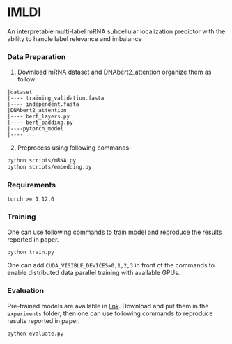 # IMLDI
An interpretable multi-label mRNA subcellular localization predictor with the ability to handle label relevance and imbalance
### Data Preparation
1. Download mRNA dataset and DNAbert2_attention organize them as follow:
```
|dataset
|---- training_validation.fasta
|---- independent.fasta
|DNAbert2_attention
|---- bert_layers.py
|---- bert_padding.py
|----pytorch_model
|---- ...
```

2. Preprocess using following commands:
```bash
python scripts/mRNA.py
python scripts/embedding.py
```

### Requirements
```
torch >= 1.12.0
```

### Training
One can use following commands to train model and reproduce the results reported in paper.
```bash
python train.py 
```
One can add `CUDA_VISIBLE_DEVICES=0,1,2,3` in front of the commands to enable distributed data parallel training with available GPUs.
### Evaluation

Pre-trained models are available in [link](https://pan.seu.edu.cn:443/link/524D2C7E5F89C0B2017AF5A746BD84BC). Download and put them in the `experiments` folder, then one can use following commands to reproduce results reported in paper.
```bash
python evaluate.py
```
